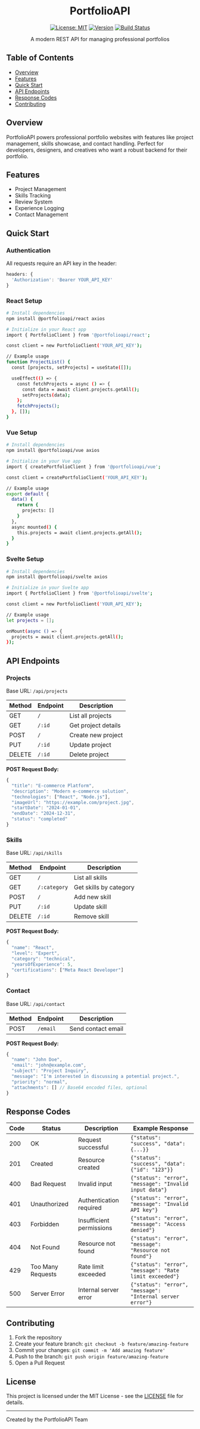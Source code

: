 <div align="center">

# PortfolioAPI

[![License: MIT](https://img.shields.io/badge/License-MIT-yellow.svg)](https://opensource.org/licenses/MIT)
[![Version](https://img.shields.io/badge/version-1.0.0-blue.svg)](https://semver.org)
[![Build Status](https://img.shields.io/badge/build-passing-brightgreen.svg)](https://github.com/yourusername/portfolioapi)

A modern REST API for managing professional portfolios
</div>

## Table of Contents
- [Overview](#overview)
- [Features](#features)
- [Quick Start](#quick-start)
- [API Endpoints](#api-endpoints)
- [Response Codes](#response-codes)
- [Contributing](#contributing)

## Overview

PortfolioAPI powers professional portfolio websites with features like project management, skills showcase, and contact handling. Perfect for developers, designers, and creatives who want a robust backend for their portfolio.

## Features
- Project Management
- Skills Tracking
- Review System
- Experience Logging
- Contact Management

## Quick Start

### Authentication
All requests require an API key in the header:
```javascript
headers: {
  'Authorization': 'Bearer YOUR_API_KEY'
}
```

### React Setup
```bash
# Install dependencies
npm install @portfolioapi/react axios

# Initialize in your React app
import { PortfolioClient } from '@portfolioapi/react';

const client = new PortfolioClient('YOUR_API_KEY');

// Example usage
function ProjectList() {
  const [projects, setProjects] = useState([]);

  useEffect(() => {
    const fetchProjects = async () => {
      const data = await client.projects.getAll();
      setProjects(data);
    };
    fetchProjects();
  }, []);
}
```

### Vue Setup
```bash
# Install dependencies
npm install @portfolioapi/vue axios

# Initialize in your Vue app
import { createPortfolioClient } from '@portfolioapi/vue';

const client = createPortfolioClient('YOUR_API_KEY');

// Example usage
export default {
  data() {
    return {
      projects: []
    }
  },
  async mounted() {
    this.projects = await client.projects.getAll();
  }
}
```

### Svelte Setup
```bash
# Install dependencies
npm install @portfolioapi/svelte axios

# Initialize in your Svelte app
import { PortfolioClient } from '@portfolioapi/svelte';

const client = new PortfolioClient('YOUR_API_KEY');

// Example usage
let projects = [];

onMount(async () => {
  projects = await client.projects.getAll();
});
```

## API Endpoints

### Projects
Base URL: `/api/projects`

| Method | Endpoint | Description |
|--------|----------|-------------|
| GET | `/` | List all projects |
| GET | `/:id` | Get project details |
| POST | `/` | Create new project |
| PUT | `/:id` | Update project |
| DELETE | `/:id` | Delete project |

**POST Request Body:**
```javascript
{
  "title": "E-commerce Platform",
  "description": "Modern e-commerce solution",
  "technologies": ["React", "Node.js"],
  "imageUrl": "https://example.com/project.jpg",
  "startDate": "2024-01-01",
  "endDate": "2024-12-31",
  "status": "completed"
}
```

### Skills
Base URL: `/api/skills`

| Method | Endpoint | Description |
|--------|----------|-------------|
| GET | `/` | List all skills |
| GET | `/:category` | Get skills by category |
| POST | `/` | Add new skill |
| PUT | `/:id` | Update skill |
| DELETE | `/:id` | Remove skill |

**POST Request Body:**
```javascript
{
  "name": "React",
  "level": "Expert",
  "category": "technical",
  "yearsOfExperience": 5,
  "certifications": ["Meta React Developer"]
}
```

### Contact
Base URL: `/api/contact`

| Method | Endpoint | Description |
|--------|----------|-------------|
| POST | `/email` | Send contact email |

**POST Request Body:**
```javascript
{
  "name": "John Doe",
  "email": "john@example.com",
  "subject": "Project Inquiry",
  "message": "I'm interested in discussing a potential project.",
  "priority": "normal",
  "attachments": [] // Base64 encoded files, optional
}
```

## Response Codes

| Code | Status | Description | Example Response |
|------|---------|------------|------------------|
| 200 | OK | Request successful | `{"status": "success", "data": {...}}` |
| 201 | Created | Resource created | `{"status": "success", "data": {"id": "123"}}` |
| 400 | Bad Request | Invalid input | `{"status": "error", "message": "Invalid input data"}` |
| 401 | Unauthorized | Authentication required | `{"status": "error", "message": "Invalid API key"}` |
| 403 | Forbidden | Insufficient permissions | `{"status": "error", "message": "Access denied"}` |
| 404 | Not Found | Resource not found | `{"status": "error", "message": "Resource not found"}` |
| 429 | Too Many Requests | Rate limit exceeded | `{"status": "error", "message": "Rate limit exceeded"}` |
| 500 | Server Error | Internal server error | `{"status": "error", "message": "Internal server error"}` |

## Contributing

1. Fork the repository
2. Create your feature branch: `git checkout -b feature/amazing-feature`
3. Commit your changes: `git commit -m 'Add amazing feature'`
4. Push to the branch: `git push origin feature/amazing-feature`
5. Open a Pull Request

## License

This project is licensed under the MIT License - see the [LICENSE](LICENSE) file for details.

---

Created by the PortfolioAPI Team